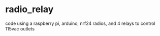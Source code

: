 # radio_relay
code using a raspberry pi, arduino, nrf24 radios, and 4 relays to control 115vac outlets
